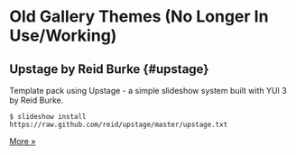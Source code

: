 # Old Gallery Themes (No Longer In Use/Working)


## Upstage by Reid Burke {#upstage}

Template pack using Upstage - a simple slideshow system built with YUI 3 by Reid Burke.

```
$ slideshow install https://raw.github.com/reid/upstage/master/upstage.txt
```

[More »](https://github.com/reid/upstage)
